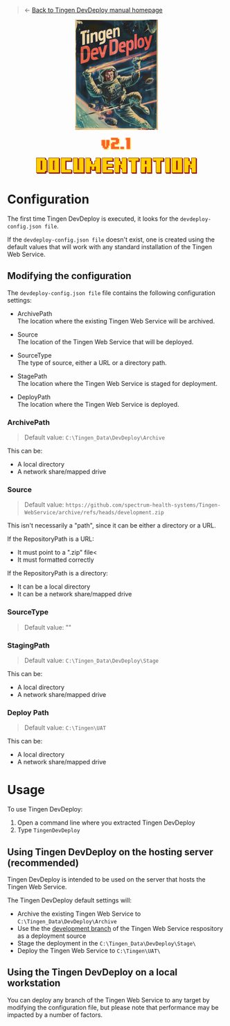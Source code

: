 <!-- u250611 -->

> &larr; [Back to Tingen DevDeploy manual homepage](README.md)

<div align="center">

  ![logo](https://github.com/spectrum-health-systems/tingen-dev-deploy/blob/main/.github/image/logo/tngndvdp-194x254.png)

  ![Version 2.1](https://github.com/APrettyCoolProgram/aprettycoolprogram/blob/main/profile/pub/verel/v/v2.1.png)

  ![Documentation](https://github.com/APrettyCoolProgram/aprettycoolprogram/blob/main/profile/pub/other/documentation.png)

</div>

# Configuration

The first time Tingen DevDeploy is executed, it looks for the `devdeploy-config.json file`.

If the `devdeploy-config.json file` doesn't exist, one is created using the default values that will work with any standard installation of the Tingen Web Service.

## Modifying the configuration

The `devdeploy-config.json file` file contains the following configuration settings:

* ArchivePath  
  The location where the existing Tingen Web Service will be archived.

* Source  
  The location of the Tingen Web Service that will be deployed.

* SourceType  
  The type of source, either a URL or a directory path.

* StagePath  
  The location where the Tingen Web Service is staged for deployment.

* DeployPath  
  The location where the Tingen Web Service is deployed.

### ArchivePath

> Default value: `C:\Tingen_Data\DevDeploy\Archive`

This can be:

* A local directory
* A network share/mapped drive

### Source

> Default value: `https://github.com/spectrum-health-systems/Tingen-WebService/archive/refs/heads/development.zip`

This isn't necessarily a "path", since it can be either a directory or a URL.

If the RepositoryPath is a URL:
* It must point to a ".zip" file<
* It must formatted correctly

If the RepositoryPath is a directory:
* It can be a local directory
* It can be a network share/mapped drive

### SourceType

> Default value: ""

### StagingPath

> Default value: `C:\Tingen_Data\DevDeploy\Stage`

This can be:

* A local directory
* A network share/mapped drive

### Deploy Path

> Default value: `C:\Tingen\UAT`

This can be:

* A local directory
* A network share/mapped drive

# Usage

To use Tingen DevDeploy:

1. Open a command line where you extracted Tingen DevDeploy
2. Type `TingenDevDeploy`


## Using Tingen DevDeploy on the hosting server (recommended)

Tingen DevDeploy is intended to be used on the server that hosts the Tingen Web Service.

The Tingen DevDeploy default settings will:

* Archive the existing Tingen Web Service to `C:\Tingen_Data\DevDeploy\Archive`
* Use the the [development branch](https://github.com/spectrum-health-systems/tingen-web-service/tree/development) of the Tingen Web Service respository as a deployment source
* Stage the deployment in the `C:\Tingen_Data\DevDeploy\Stage\`
* Deploy the Tingen Web Service to `C:\Tingen\UAT\`

## Using the Tingen DevDeploy on a local workstation

You can deploy any branch of the Tingen Web Service to any target by modifying the configuration file, but please note that performance may be impacted by a number of factors.
